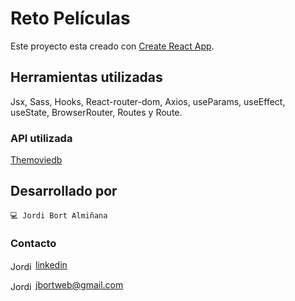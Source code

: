 # Reto Películas

Este proyecto esta creado con [Create React App](https://github.com/facebook/create-react-app).

## Herramientas utilizadas
Jsx, Sass, Hooks, React-router-dom, Axios, useParams, useEffect, useState, BrowserRouter, Routes y Route.

### API utilizada

[Themoviedb](https://www.themoviedb.org/)


## Desarrollado por
    💻 Jordi Bort Almiñana

### Contacto

<a href="https://www.linkedin.com/in/jordi-bort/" target="blank"><img align="center" src="https://cdn.jsdelivr.net/npm/simple-icons@3.0.1/icons/linkedin.svg" alt="Jordi Bort" height="15" width="40" />linkedin</a>

<a href="mailto:csalvadordiaz689@gmail.com " target="blank"><img align="center" src="https://cdn.jsdelivr.net/npm/simple-icons@3.0.1/icons/gmail.svg" alt="Jordi Bort" height="15" width="40" />jbortweb@gmail.com</a>

    

